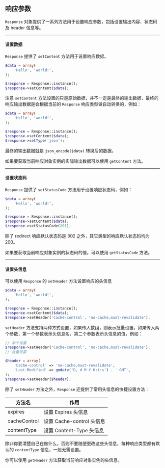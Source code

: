 ## 响应参数

`Response` 对象提供了一系列方法用于设置响应参数，包括设置输出内容、状态码及 header 信息等。

----------

#### 设置数据

`Response` 提供了 `setContent` 方法用于设置响应数据。

``` php
$data = array(
    'Hello', 'world!',
);

$response = Response::instance();
$response->setContent($data);
```

注意 `setContent` 方法设置的只是原始数据，并不一定是最终的输出数据，最终的响应输出数据是会根据当前的 `Response` 响应类型做自动转换的，例如：

``` php
$data = array(
    'Hello', 'world!',
);

$response = Response::instance();
$response->setContent($data);
$response->setType('json');
```

最终的输出数据就是 `json_encode($data)` 转换后的数据。

如果要获取当前响应对象实例的实际输出数据可以使用 `getContent` 方法。

----------

#### 设置状态码

`Response` 提供了 `setStatusCode` 方法用于设置响应状态码，例如：

``` php
$data = array(
    'Hello', 'world!',
);

$response = Response::instance();
$response->setContent($data);
$response->setStatusCode(201);
```

除了 redirect 响应默认状态码是 302 之外，其它类型的响应默认状态码均为 200。

如果要获取当前响应对象实例的状态码的值，可以使用 `getStatusCode` 方法。

----------

#### 设置头信息

可以使用 `Response` 的 `setHeader` 方法设置响应的头信息

``` php
$data = array(
    'Hello', 'world!',
);

$response = Response::instance();
$response->setContent($data);
$response->setHeader('Cache-control', 'no-cache,must-revalidate');
```

`setHeader` 方法支持两种方式设置，如果传入数组，则表示批量设置，如果传入两个参数，第一个参数表示头信息名，第二个参数表示头信息的值，例如：

``` php
// 单个设置
$response->setHeader('Cache-control', 'no-cache,must-revalidate');
// 批量设置

$header = array(
    'Cache-control' => 'no-cache,must-revalidate',
    'Last-Modified' => gmdate('D, d M Y H:i:s') . ' GMT',
);
$response->setHeader($header);
```
除了 `setHeader` 方法之外，`Response` 还提供了常用头信息的快捷设置方法：

| 方法名 | 作用 |
| - | - |
| expires | 设置 Expires 头信息 |
| cacheControl | 设置 Cache-control 头信息 |
| contentType | 设置 Content-Type 头信息 |

除非你要清楚自己在做什么，否则不要随便更改这些头信息，每种响应类型都有默认的 `contentType` 信息，一般无需设置。

你可以使用 `getHeader` 方法获取当前响应对象实例的头信息。
